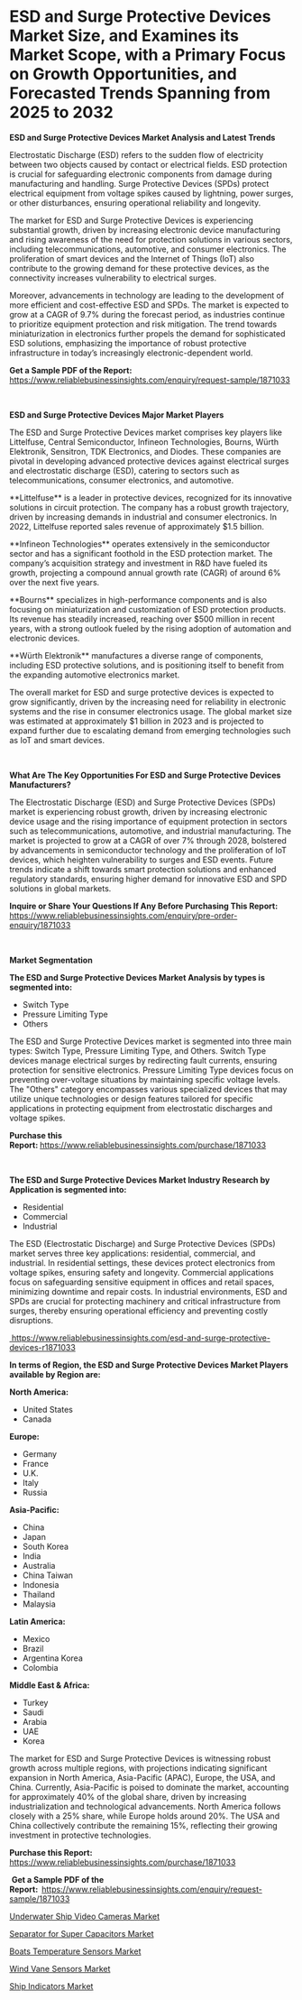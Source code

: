 <p><h1>ESD and Surge Protective Devices Market Size, and Examines its Market Scope, with a Primary Focus on Growth Opportunities, and Forecasted Trends Spanning from 2025 to 2032</h1></p><p><strong>ESD and Surge Protective Devices Market Analysis and Latest Trends</strong></p>
<p><p>Electrostatic Discharge (ESD) refers to the sudden flow of electricity between two objects caused by contact or electrical fields. ESD protection is crucial for safeguarding electronic components from damage during manufacturing and handling. Surge Protective Devices (SPDs) protect electrical equipment from voltage spikes caused by lightning, power surges, or other disturbances, ensuring operational reliability and longevity.</p><p>The market for ESD and Surge Protective Devices is experiencing substantial growth, driven by increasing electronic device manufacturing and rising awareness of the need for protection solutions in various sectors, including telecommunications, automotive, and consumer electronics. The proliferation of smart devices and the Internet of Things (IoT) also contribute to the growing demand for these protective devices, as the connectivity increases vulnerability to electrical surges.</p><p>Moreover, advancements in technology are leading to the development of more efficient and cost-effective ESD and SPDs. The market is expected to grow at a CAGR of 9.7% during the forecast period, as industries continue to prioritize equipment protection and risk mitigation. The trend towards miniaturization in electronics further propels the demand for sophisticated ESD solutions, emphasizing the importance of robust protective infrastructure in today’s increasingly electronic-dependent world.</p></p>
<p><strong>Get a Sample PDF of the Report:&nbsp;</strong> <a href="https://www.reliablebusinessinsights.com/enquiry/request-sample/1871033?utm_campaign=62&utm_medium=2&utm_source=Github&utm_content=ia&utm_term=13022025&utm_id=esd-and-surge-protective-devices">https://www.reliablebusinessinsights.com/enquiry/request-sample/1871033</a></p>
<p>&nbsp;</p>
<p><strong>ESD and Surge Protective Devices Major Market Players</strong></p>
<p><p>The ESD and Surge Protective Devices market comprises key players like Littelfuse, Central Semiconductor, Infineon Technologies, Bourns, Würth Elektronik, Sensitron, TDK Electronics, and Diodes. These companies are pivotal in developing advanced protective devices against electrical surges and electrostatic discharge (ESD), catering to sectors such as telecommunications, consumer electronics, and automotive.</p><p>**Littelfuse** is a leader in protective devices, recognized for its innovative solutions in circuit protection. The company has a robust growth trajectory, driven by increasing demands in industrial and consumer electronics. In 2022, Littelfuse reported sales revenue of approximately $1.5 billion.</p><p>**Infineon Technologies** operates extensively in the semiconductor sector and has a significant foothold in the ESD protection market. The company’s acquisition strategy and investment in R&D have fueled its growth, projecting a compound annual growth rate (CAGR) of around 6% over the next five years.</p><p>**Bourns** specializes in high-performance components and is also focusing on miniaturization and customization of ESD protection products. Its revenue has steadily increased, reaching over $500 million in recent years, with a strong outlook fueled by the rising adoption of automation and electronic devices.</p><p>**Würth Elektronik** manufactures a diverse range of components, including ESD protective solutions, and is positioning itself to benefit from the expanding automotive electronics market.</p><p>The overall market for ESD and surge protective devices is expected to grow significantly, driven by the increasing need for reliability in electronic systems and the rise in consumer electronics usage. The global market size was estimated at approximately $1 billion in 2023 and is projected to expand further due to escalating demand from emerging technologies such as IoT and smart devices.</p></p>
<p>&nbsp;</p>
<p><strong>What Are The Key Opportunities For ESD and Surge Protective Devices Manufacturers?</strong></p>
<p><p>The Electrostatic Discharge (ESD) and Surge Protective Devices (SPDs) market is experiencing robust growth, driven by increasing electronic device usage and the rising importance of equipment protection in sectors such as telecommunications, automotive, and industrial manufacturing. The market is projected to grow at a CAGR of over 7% through 2028, bolstered by advancements in semiconductor technology and the proliferation of IoT devices, which heighten vulnerability to surges and ESD events. Future trends indicate a shift towards smart protection solutions and enhanced regulatory standards, ensuring higher demand for innovative ESD and SPD solutions in global markets.</p></p>
<p><strong>Inquire or Share Your Questions If Any Before Purchasing This Report:</strong> <a href="https://www.reliablebusinessinsights.com/enquiry/pre-order-enquiry/1871033?utm_campaign=62&utm_medium=2&utm_source=Github&utm_content=ia&utm_term=13022025&utm_id=esd-and-surge-protective-devices">https://www.reliablebusinessinsights.com/enquiry/pre-order-enquiry/1871033</a></p>
<p>&nbsp;</p>
<p><strong>Market Segmentation</strong></p>
<p><strong>The ESD and Surge Protective Devices Market Analysis by types is segmented into:</strong></p>
<p><ul><li>Switch Type</li><li>Pressure Limiting Type</li><li>Others</li></ul></p>
<p><p>The ESD and Surge Protective Devices market is segmented into three main types: Switch Type, Pressure Limiting Type, and Others. Switch Type devices manage electrical surges by redirecting fault currents, ensuring protection for sensitive electronics. Pressure Limiting Type devices focus on preventing over-voltage situations by maintaining specific voltage levels. The "Others" category encompasses various specialized devices that may utilize unique technologies or design features tailored for specific applications in protecting equipment from electrostatic discharges and voltage spikes.</p></p>
<p><strong>Purchase this Report:&nbsp;</strong><a href="https://www.reliablebusinessinsights.com/purchase/1871033?utm_campaign=62&utm_medium=2&utm_source=Github&utm_content=ia&utm_term=13022025&utm_id=esd-and-surge-protective-devices">https://www.reliablebusinessinsights.com/purchase/1871033</a></p>
<p>&nbsp;</p>
<p><strong>The ESD and Surge Protective Devices Market Industry Research by Application is segmented into:</strong></p>
<p><ul><li>Residential</li><li>Commercial</li><li>Industrial</li></ul></p>
<p><p>The ESD (Electrostatic Discharge) and Surge Protective Devices (SPDs) market serves three key applications: residential, commercial, and industrial. In residential settings, these devices protect electronics from voltage spikes, ensuring safety and longevity. Commercial applications focus on safeguarding sensitive equipment in offices and retail spaces, minimizing downtime and repair costs. In industrial environments, ESD and SPDs are crucial for protecting machinery and critical infrastructure from surges, thereby ensuring operational efficiency and preventing costly disruptions.</p></p>
<p><a href="https://www.reliablebusinessinsights.com/esd-and-surge-protective-devices-r1871033?utm_campaign=62&utm_medium=2&utm_source=Github&utm_content=ia&utm_term=13022025&utm_id=esd-and-surge-protective-devices">&nbsp;https://www.reliablebusinessinsights.com/esd-and-surge-protective-devices-r1871033</a></p>
<p><strong>In terms of Region, the ESD and Surge Protective Devices Market Players available by Region are:</strong></p>
<p>
    <p> <strong> North America: </strong>
        <ul>
            <li>United States</li>
            <li>Canada</li>
        </ul>
        </p> 
    <p> <strong> Europe: </strong>
        <ul>
            <li>Germany</li>
            <li>France</li>
            <li>U.K.</li>
            <li>Italy</li>
            <li>Russia</li>
        </ul>
        </p> 
    <p> <strong> Asia-Pacific: </strong>
        <ul>
            <li>China</li>
            <li>Japan</li>
            <li>South Korea</li>
            <li>India</li>
            <li>Australia</li>
            <li>China Taiwan</li>
            <li>Indonesia</li>
            <li>Thailand</li>
            <li>Malaysia</li>
        </ul>
        </p> 
    <p> <strong> Latin America: </strong>
        <ul>
            <li>Mexico</li>
            <li>Brazil</li>
            <li>Argentina Korea</li>
            <li>Colombia</li>
        </ul>
        </p> 
    <p> <strong> Middle East & Africa: </strong>
        <ul>
            <li>Turkey</li>
            <li>Saudi</li>
            <li>Arabia</li>
            <li>UAE</li>
            <li>Korea</li>
        </ul>
    </p>
    </p>
<p><p>The market for ESD and Surge Protective Devices is witnessing robust growth across multiple regions, with projections indicating significant expansion in North America, Asia-Pacific (APAC), Europe, the USA, and China. Currently, Asia-Pacific is poised to dominate the market, accounting for approximately 40% of the global share, driven by increasing industrialization and technological advancements. North America follows closely with a 25% share, while Europe holds around 20%. The USA and China collectively contribute the remaining 15%, reflecting their growing investment in protective technologies.</p></p>
<p><strong>Purchase this Report: </strong><a href="https://www.reliablebusinessinsights.com/purchase/1871033?utm_campaign=62&utm_medium=2&utm_source=Github&utm_content=ia&utm_term=13022025&utm_id=esd-and-surge-protective-devices">https://www.reliablebusinessinsights.com/purchase/1871033</a></p>
<p>&nbsp;<strong>Get a Sample PDF of the Report:&nbsp;&nbsp;</strong><a href="https://www.reliablebusinessinsights.com/enquiry/request-sample/1871033?utm_campaign=62&utm_medium=2&utm_source=Github&utm_content=ia&utm_term=13022025&utm_id=esd-and-surge-protective-devices">https://www.reliablebusinessinsights.com/enquiry/request-sample/1871033</a></p>
<p><strong></strong></p>
<p><p><a href="https://github.com/vilolakoreni/Market-Research-Report-List-1/blob/main/underwater-ship-video-cameras-market.md?utm_campaign=62&utm_medium=2&utm_source=Github&utm_content=ia&utm_term=13022025&utm_id=esd-and-surge-protective-devices">Underwater Ship Video Cameras Market</a></p><p><a href="https://github.com/buqjavesora/Market-Research-Report-List-1/blob/main/separator-for-super-capacitors-market.md?utm_campaign=62&utm_medium=2&utm_source=Github&utm_content=ia&utm_term=13022025&utm_id=esd-and-surge-protective-devices">Separator for Super Capacitors Market</a></p><p><a href="https://github.com/miottaredlin79/Market-Research-Report-List-1/blob/main/boats-temperature-sensors-market.md?utm_campaign=62&utm_medium=2&utm_source=Github&utm_content=ia&utm_term=13022025&utm_id=esd-and-surge-protective-devices">Boats Temperature Sensors Market</a></p><p><a href="https://github.com/rrapajecundi/Market-Research-Report-List-1/blob/main/wind-vane-sensors-market.md?utm_campaign=62&utm_medium=2&utm_source=Github&utm_content=ia&utm_term=13022025&utm_id=esd-and-surge-protective-devices">Wind Vane Sensors Market</a></p><p><a href="https://github.com/paljuhubeyde/Market-Research-Report-List-1/blob/main/ship-indicators-market.md?utm_campaign=62&utm_medium=2&utm_source=Github&utm_content=ia&utm_term=13022025&utm_id=esd-and-surge-protective-devices">Ship Indicators Market</a></p></p>